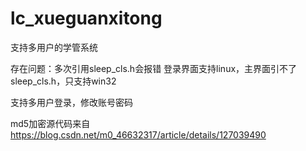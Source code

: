 # lc_xueguanxitong
支持多用户的学管系统


存在问题：多次引用sleep_cls.h会报错
登录界面支持linux，主界面引不了sleep_cls.h，只支持win32

支持多用户登录，修改账号密码

md5加密源代码来自 https://blog.csdn.net/m0_46632317/article/details/127039490
